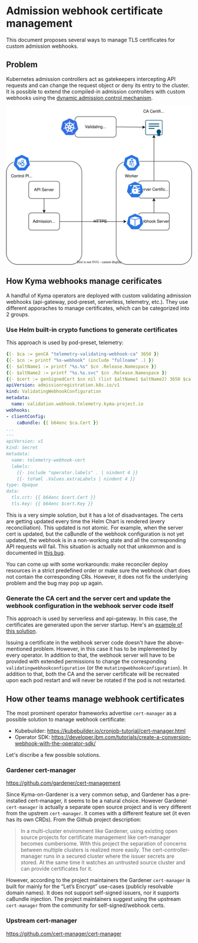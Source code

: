 # Admission webhook certificate management

This document proposes several ways to manage TLS certificates for custom admission webhooks. 

## Problem

Kubernetes admission controllers act as gatekeepers intercepting API requests and can change the request object or deny its entry to the cluster.
It is possible to extend the compiled-in admission controllers with custom webhooks using the [dynamic admission control mechanism](https://kubernetes.io/docs/reference/access-authn-authz/extensible-admission-controllers/).

<img src="assets/admission-controller-certs.drawio.svg">

## How Kyma webhooks manage cerificates

A handful of Kyma operators are deployed with custom validating admission webhooks (api-gateway, pod-preset, serverless, telemetry, etc.). They use different apporaches to manage certificates, which can be categorized into 2 groups.

### Use Helm built-in crypto functions to generate certificates

This approach is used by pod-preset, telemetry:
```yaml
{{- $ca := genCA "telemetry-validating-webhook-ca" 3650 }}
{{- $cn := printf "%s-webhook" (include "fullname" .) }}
{{- $altName1 := printf "%s.%s" $cn .Release.Namespace }}
{{- $altName2 := printf "%s.%s.svc" $cn .Release.Namespace }}
{{- $cert := genSignedCert $cn nil (list $altName1 $altName2) 3650 $ca }}
apiVersion: admissionregistration.k8s.io/v1
kind: ValidatingWebhookConfiguration
metadata:
  name: validation.webhook.telemetry.kyma-project.io
webhooks:
- clientConfig:
    caBundle: {{ b64enc $ca.Cert }}
...
---
apiVersion: v1
kind: Secret
metadata:
  name: telemetry-webhook-cert
  labels:
    {{- include "operator.labels" . | nindent 4 }}
    {{- toYaml .Values.extraLabels | nindent 4 }}
type: Opaque
data:
  tls.crt: {{ b64enc $cert.Cert }}
  tls.key: {{ b64enc $cert.Key }}
```

This is a very simple solution, but it has a lot of disadvantages.
The certs are getting updated every time the Helm Chart is rendered (every reconciliation). This updated is not atomic. For example, when the server cert is updated, but the caBundle of the webhook configuration is not yet updated, the webhook is in a non-working state and all the corresponding API requests will fail. This situation is actually not that unkommon and is documented in [this bug](https://github.com/kyma-project/kyma/issues/15142). 

You can come up with some workarounds: make reconciler deploy resources in a strict predefined order or make sure the webhook chart does not contain the corresponding CRs. However, it does not fix the underlying problem and the bug may pop up again. 


### Generate the CA cert and the server cert and update the webhook configuration in the webhook server code itself

This approach is used by serverless and api-gateway. In this case, the certificates are generated upon the server startup. Here's an [example of this solution](https://github.com/kyma-project/api-gateway/blob/main/internal/webhook/certificates.go).

Issuing a certificate in the webhook server code doesn't have the above-mentioned problem. However, in this case it has to be implemented by every operator. In addition to that, the webhook server will have to be provided with extended permissions to change the corresponding `validatingwebhookconfiguration` (or the `mutatingwebhookconfiguration`). In addition to that, both the CA and the server certificate will be recreated upon each pod restart and will never be rotated if the pod is not restarted.


## How other teams manage webhook certificates

The most prominent operator frameworks advertise `cert-manager` as a possible solution to manage webhook certificate:

- Kubebuilder: https://kubebuilder.io/cronjob-tutorial/cert-manager.html
- Operator SDK: https://developer.ibm.com/tutorials/create-a-conversion-webhook-with-the-operator-sdk/

Let's discribe a few possible solutions.

### Gardener cert-manager

https://github.com/gardener/cert-management

Since Kyma-on-Gardener is a very common setup, and Gardener has a pre-installed cert-manager, it seems to be a natural choice. However Gardener `cert-manager` is actually a separate open source project and is very different from the upstrem `cert-manager`. It comes with a different feature set (it even has its own CRDs). From the Github project description:

>In a multi-cluster environment like Gardener, using existing open source projects for certificate management like cert-manager becomes cumbersome. With this project the separation of concerns between multiple clusters is realized more easily. The cert-controller-manager runs in a secured cluster where the issuer secrets are stored. At the same time it watches an untrusted source cluster and can provide certificates for it.

However, according to the project maintainers the Gardener `cert-manager` is built for mainly for the “Let’s Encrypt” use-cases (publicly resolvable domain names). It does not support self-signed issuers, nor it supports caBundle injection. The project maintainers suggest using the upstream `cert-manager` from the community for self-signed/webhook certs.

### Upstream cert-manager

https://github.com/cert-manager/cert-manager

